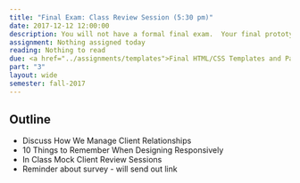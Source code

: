 ```yaml
---
title: "Final Exam: Class Review Session (5:30 pm)"
date: 2017-12-12 12:00:00
description: You will not have a formal final exam.  Your final prototype and pattern library will act as your final.  We'll do our presentations and critiques during the final exam period.  Groups will complete mock client feedback sessions with the class, and the class will <a href="http://rwdkent.com/class/eval/">evaluate the sessions</a> based on the project goals and usability testing results.
assignment: Nothing assigned today
reading: Nothing to read
due: <a href="../assignments/templates">Final HTML/CSS Templates and Patterns</a>, <a href="../assignments/timeline-presentation">Project Hub, Pattern Library & Review Session</a> and <a href="../assignments/assessment">Self & Group Assessment (by end of finals week)</a>
part: "3"
layout: wide
semester: fall-2017
---
```


## Outline

* Discuss How We Manage Client Relationships
* 10 Things to Remember When Designing Responsively
* In Class Mock Client Review Sessions
* Reminder about survey - will send out link
